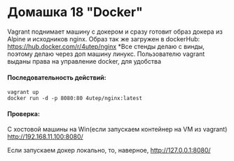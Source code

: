 # Домашка 18 "Docker"

Vagrant поднимает машину с докером и сразу готовит образ докера из Alpine и исходников nginx. Образ так же загружен в dockerHub: https://hub.docker.com/r/4utep/nginx
*Все стенды делаю с винды, поэтому делаю через доп машину линукс.
Пользователю vagrant выданы права на управление docker, для удобства

#### Последовательность действий:
    
    vagrant up
    docker run -d -p 8080:80 4utep/nginx:latest
    
#### Проверка:
    
С хостовой машины на Win(если запускаем контейнер на VM из vagrant) http://192.168.11.100:8080/  

Если запускаем докер локально, то, наверное, http://127.0.0.1:8080/
  